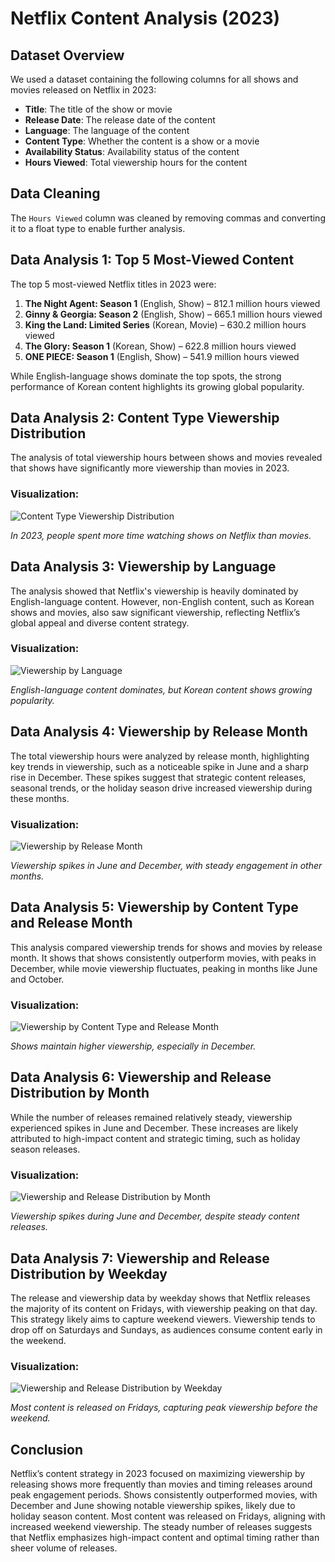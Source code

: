 # Netflix Content Analysis (2023)

## Dataset Overview

We used a dataset containing the following columns for all shows and movies released on Netflix in 2023:

- **Title**: The title of the show or movie
- **Release Date**: The release date of the content
- **Language**: The language of the content
- **Content Type**: Whether the content is a show or a movie
- **Availability Status**: Availability status of the content
- **Hours Viewed**: Total viewership hours for the content

## Data Cleaning

The `Hours Viewed` column was cleaned by removing commas and converting it to a float type to enable further analysis.

## Data Analysis 1: Top 5 Most-Viewed Content

The top 5 most-viewed Netflix titles in 2023 were:

1. **The Night Agent: Season 1** (English, Show) – 812.1 million hours viewed
2. **Ginny & Georgia: Season 2** (English, Show) – 665.1 million hours viewed
3. **King the Land: Limited Series** (Korean, Movie) – 630.2 million hours viewed
4. **The Glory: Season 1** (Korean, Show) – 622.8 million hours viewed
5. **ONE PIECE: Season 1** (English, Show) – 541.9 million hours viewed

While English-language shows dominate the top spots, the strong performance of Korean content highlights its growing global popularity.

## Data Analysis 2: Content Type Viewership Distribution

The analysis of total viewership hours between shows and movies revealed that shows have significantly more viewership than movies in 2023.

### Visualization:
![Content Type Viewership Distribution](https://github.com/ManuKashyap01/Netflix_Data_Analysis/blob/main/content_type_viewership_distribution.png)

*In 2023, people spent more time watching shows on Netflix than movies.*

## Data Analysis 3: Viewership by Language

The analysis showed that Netflix's viewership is heavily dominated by English-language content. However, non-English content, such as Korean shows and movies, also saw significant viewership, reflecting Netflix’s global appeal and diverse content strategy.

### Visualization:
![Viewership by Language](https://github.com/ManuKashyap01/Netflix_Data_Analysis/blob/main/viewership_by_language.png)  

*English-language content dominates, but Korean content shows growing popularity.*

## Data Analysis 4: Viewership by Release Month

The total viewership hours were analyzed by release month, highlighting key trends in viewership, such as a noticeable spike in June and a sharp rise in December. These spikes suggest that strategic content releases, seasonal trends, or the holiday season drive increased viewership during these months.

### Visualization:
![Viewership by Release Month](https://github.com/ManuKashyap01/Netflix_Data_Analysis/blob/main/viewership_by_release_month.png)  

*Viewership spikes in June and December, with steady engagement in other months.*

## Data Analysis 5: Viewership by Content Type and Release Month

This analysis compared viewership trends for shows and movies by release month. It shows that shows consistently outperform movies, with peaks in December, while movie viewership fluctuates, peaking in months like June and October.

### Visualization:
![Viewership by Content Type and Release Month](https://github.com/ManuKashyap01/Netflix_Data_Analysis/blob/main/viewership_by_content_and_release_month.png)  

*Shows maintain higher viewership, especially in December.*

## Data Analysis 6: Viewership and Release Distribution by Month

While the number of releases remained relatively steady, viewership experienced spikes in June and December. These increases are likely attributed to high-impact content and strategic timing, such as holiday season releases.

### Visualization:
![Viewership and Release Distribution by Month](https://github.com/ManuKashyap01/Netflix_Data_Analysis/blob/main/viewership_and_release_by_month.png)  

*Viewership spikes during June and December, despite steady content releases.*

## Data Analysis 7: Viewership and Release Distribution by Weekday

The release and viewership data by weekday shows that Netflix releases the majority of its content on Fridays, with viewership peaking on that day. This strategy likely aims to capture weekend viewers. Viewership tends to drop off on Saturdays and Sundays, as audiences consume content early in the weekend.

### Visualization:
![Viewership and Release Distribution by Weekday](https://github.com/ManuKashyap01/Netflix_Data_Analysis/blob/main/viewership_and_release_by_day.png)

*Most content is released on Fridays, capturing peak viewership before the weekend.*

## Conclusion

Netflix’s content strategy in 2023 focused on maximizing viewership by releasing shows more frequently than movies and timing releases around peak engagement periods. Shows consistently outperformed movies, with December and June showing notable viewership spikes, likely due to holiday season content. Most content was released on Fridays, aligning with increased weekend viewership. The steady number of releases suggests that Netflix emphasizes high-impact content and optimal timing rather than sheer volume of releases.
